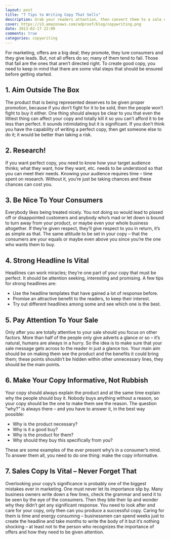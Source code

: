 ```yaml
---
layout: post
title: "7 Tips to Writing Copy That Sells"
description: Grab your readers attention, then convert them to a sale using these seven proven principles.
cover: https://s3.amazonaws.com/adproof/blog/copywriting.png
date: 2013-02-17 22:09
comments: true
categories: copywriting
---
```


For marketing, offers are a big deal; they promote, they lure consumers and they give leads. But, not all offers do so; many of them tend to fail. Those that fail are the ones that aren’t directed right. To create good copy, you need to keep in mind that there are some vital steps that should be ensured before getting started.

<!--more-->

## 1. Aim Outside The Box

The product that is being represented deserves to be given proper promotion, because if you don’t fight for it to be sold, then the people won’t fight to buy it either. One thing should always be clear to you that even the littlest thing can affect your copy and totally kill it so you can’t afford it to be less than perfect. It sounds intimidating but it is significant. If you don’t think you have the capability of writing a perfect copy, then get someone else to do it; it would be better than taking a risk.

## 2. Research!

If you want perfect copy, you need to know how your target audience thinks; what they want, how they want, etc. needs to be understood so that you can meet their needs. Knowing your audience requires time – time spent on research. Without it, you’re just be taking chances and these chances can cost you.

## 3. Be Nice To Your Consumers

Everybody likes being treated nicely. You not doing so would lead to pissed off or disappointed customers and anybody who’s mad or let down is bound to turn away from your product, or maybe even your whole business altogether. If they’re given respect, they’ll give respect to you in return, it’s as simple as that. The same attitude to be set in your copy – that the consumers are your equals or maybe even above you since you’re the one who wants them to buy.

## 4. Strong Headline Is Vital
Headlines can work miracles; they’re one part of your copy that must be perfect. It should be attention seeking, interesting and promising. A few tips for strong headlines are:

  * Use the headline templates that have gained a lot of response before.
  * Promise an attractive benefit to the readers, to keep their interest.
  * Try out different headlines among some and see which one is the best.

## 5. Pay Attention To Your Sale

Only after you are totally attentive to your sale should you focus on other factors. More than half of the people only give adverts a glance or so – it’s natural, humans are always in a hurry. So the idea is to make sure that your sale message gets across to the reader in just a glance too. Your main aim should be on making them see the product and the benefits it could bring them; these points shouldn’t be hidden within other unnecessary lines, they should be the main points.

## 6. Make Your Copy Informative, Not Rubbish

Your copy should always explain the product and at the same time explain why the people should buy it. Nobody buys anything without a reason, so your copy should be the one to make them see the reason. The question “why?” is always there – and you have to answer it, in the best way possible: 

  * Why is the product necessary? 
  * Why is it a good buy? 
  * Why is the product for them? 
  * Why should they buy this specifically from you? 
  
These are some examples of the ever present why’s in a consumer’s mind. To answer them all, you need to do one thing: make the copy informative.

## 7. Sales Copy Is Vital – Never Forget That

Overlooking your copy’s significance is probably one of the biggest mistakes ever in marketing. One must never let its importance slip by. Many business owners write down a few lines, check the grammar and send it to be seen by the eye of the consumers. Then they bite their lip and wonder why they didn’t get any significant response. You need to look after and care for your copy, only then can you produce a successful copy. Caring for them is time and energy consuming – businessmen can spend weeks just to create the headline and take months to write the body of it but it’s nothing shocking – at least not to the person who recognizes the importance of offers and how they need to be given attention.
